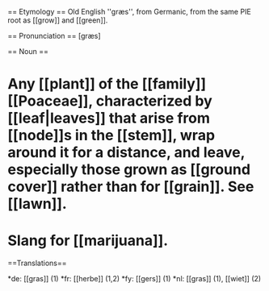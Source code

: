 == Etymology ==
Old English ''græs'', from Germanic, from the same PIE root as [[grow]] and [[green]].

== Pronunciation ==
[græs]

== Noun ==
# Any [[plant]] of the [[family]] [[Poaceae]], characterized by [[leaf|leaves]] that arise from [[node]]s in the [[stem]], wrap around it for a distance, and leave, especially those grown as [[ground cover]] rather than for [[grain]]. See [[lawn]].
# Slang for [[marijuana]].

==Translations==

*de: [[gras]] (1)
*fr: [[herbe]] (1,2)
*fy: [[gers]] (1)
*nl: [[gras]] (1), [[wiet]] (2)